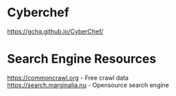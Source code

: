 # Cyberchef
https://gchq.github.io/CyberChef/

# Search Engine Resources
https://commoncrawl.org - Free crawl data    
https://search.marginalia.nu - Opensource search engine    
